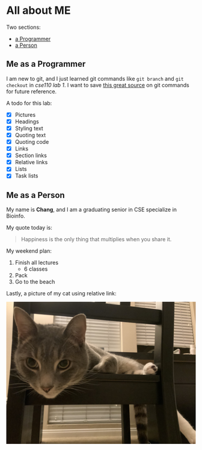 # All about ME

Two sections:
  - [a Programmer](#me-as-a-programmer)
  - [a Person](#me-as-a-person)

## Me as a Programmer

I am new to git, and I just learned git commands like `git branch` and `git checkout` in *cse110 lab 1*. I want to save [this great source](http://guides.beanstalkapp.com/version-control/common-git-commands.html) on git commands for future reference.


A todo for this lab:
- [x] Pictures
- [x] Headings
- [x] Styling text
- [x] Quoting text
- [x] Quoting code
- [x] Links
- [x] Section links
- [x] Relative links
- [x] Lists
- [x] Task lists

## Me as a Person
My name is **Chang**, and I am a graduating senior in CSE specialize in Bioinfo.  


My quote today is: 
> Happiness is the only thing that multiplies when you share it.


My weekend plan:
1. Finish all lectures
   - 6 classes
2. Pack
3. Go to the beach


Lastly, a picture of my cat using relative link:

![](pictures/cat.jpg)